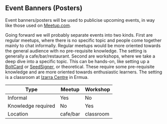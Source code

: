 ## Event Banners (Posters)
Event banners/posters will be used to publicise upcoming events, in way like those used on [Meetup.com](https://meetup.com). 

Going forward we will probably separate events into two kinds. First are regular meetups, where there is no specific topic and people come together mainly to chat informally. Regular meetups would be more oriented towards the general audience with no pre-requisite knowledge. The setting is generally a cafe/bar/restaurant. Second are workshops, where we take a deep dive into a specific topic. This can be hands-on, like setting up a [BoltCard](./06-boltcard.md) or [SeedSigner](./07-seedsigner.md), or theoretical. These require some pre-requisite knowledge and are more oriented towards enthusiastic learners. The setting is a classroom at [Izarra Centre](https://www.izarracentre.com/) in Ermua. 

|Type|Meetup|Workshop|
|--|--|--|
|Informal|Yes|No|
|Knowledge required|No|Yes|
|Location|cafe/bar|classroom|
